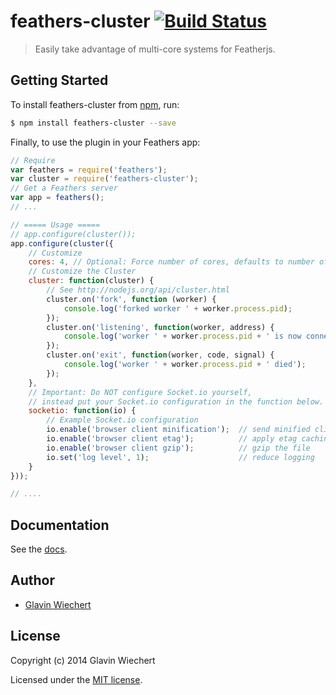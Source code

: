 # feathers-cluster [![Build Status](https://travis-ci.org/Glavin001/feathers-cluster.png?branch=master)](https://travis-ci.org/Glavin001/feathers-cluster)

> Easily take advantage of multi-core systems for Featherjs.

## Getting Started

To install feathers-cluster from [npm](https://www.npmjs.org/), run:

```bash
$ npm install feathers-cluster --save
```

Finally, to use the plugin in your Feathers app:

```javascript
// Require
var feathers = require('feathers');
var cluster = require('feathers-cluster');
// Get a Feathers server
var app = feathers();
// ...

// ===== Usage =====
// app.configure(cluster());
app.configure(cluster({
    // Customize
    cores: 4, // Optional: Force number of cores, defaults to number of CPUs.
    // Customize the Cluster
    cluster: function(cluster) {
        // See http://nodejs.org/api/cluster.html
        cluster.on('fork', function (worker) {
            console.log('forked worker ' + worker.process.pid);
        });
        cluster.on('listening', function(worker, address) {
            console.log('worker ' + worker.process.pid + ' is now connected to ' + address.address + ':' + address.port);
        });
        cluster.on('exit', function(worker, code, signal) {
            console.log('worker ' + worker.process.pid + ' died');
        });
    },
    // Important: Do NOT configure Socket.io yourself, 
    // instead put your Socket.io configuration in the function below.
    socketio: function(io) {
        // Example Socket.io configuration
        io.enable('browser client minification');  // send minified client
        io.enable('browser client etag');          // apply etag caching logic based on version number
        io.enable('browser client gzip');          // gzip the file
        io.set('log level', 1);                    // reduce logging
    }
}));

// ....

```

## Documentation

See the [docs](docs/).

## Author

- [Glavin Wiechert](https://github.com/Glavin001)

## License

Copyright (c) 2014 Glavin Wiechert

Licensed under the [MIT license](LICENSE).
